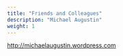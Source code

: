 ```yaml
---
title: "Friends and Colleagues"
description: "Michael Augustin"
weight: 1
---
```

http://michaelaugustin.wordpress.com
